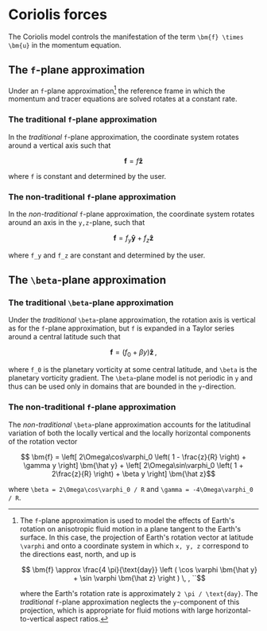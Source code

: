 # Coriolis forces

The Coriolis model controls the manifestation of the term ``\bm{f} \times \bm{u}`` in the momentum equation.

## The ``f``-plane approximation

Under an ``f``-plane approximation[^3] the reference frame in which
the momentum and tracer equations are solved rotates at a constant rate.

### The traditional ``f``-plane approximation

In the *traditional* ``f``-plane approximation, the coordinate system rotates around
a vertical axis such that
```math
    \bm{f} = f \bm{\hat z}
```
where ``f`` is constant and determined by the user.

### The non-traditional ``f``-plane approximation

In the *non-traditional* ``f``-plane approximation, the coordinate system rotates around
an axis in the ``y,z``-plane, such that
```math
    \bm{f} = f_y \bm{\hat y} + f_z \bm{\hat z}
```
where ``f_y`` and ``f_z`` are constant and determined by the user.


[^3]: The ``f``-plane approximation is used to model the effects of Earth's rotation on
      anisotropic fluid motion in a plane tangent to the Earth's surface. In this case, the projection of Earth's
      rotation vector at latitude ``\varphi`` and onto a coordinate system in which ``x, y, z`` correspond to the
      directions east, north, and up is
      ```math
          \bm{f} \approx \frac{4 \pi}{\text{day}} \left ( \cos \varphi \bm{\hat y} + \sin \varphi \bm{\hat z} \right ) \, , ``
      ```
      where the Earth's rotation rate is approximately ``2 \pi / \text{day}``.
      The *traditional* ``f``-plane approximation neglects the ``y``-component of this projection, which is appropriate for
      fluid motions with large horizontal-to-vertical aspect ratios.

## The ``\beta``-plane approximation

### The traditional ``\beta``-plane approximation

Under the *traditional* ``\beta``-plane approximation, the rotation axis is vertical as for the
``f``-plane approximation, but ``f`` is expanded in a Taylor series around a central latitude such that
```math
    \bm{f} = \left ( f_0 + \beta y \right ) \bm{\hat z} \, ,
```
where ``f_0`` is the planetary vorticity at some central latitude, and ``\beta`` is the
planetary vorticity gradient.
The ``\beta``-plane model is not periodic in ``y`` and thus can be used only in domains that
are bounded in the ``y``-direction.

### The non-traditional ``f``-plane approximation

The *non-traditional* ``\beta``-plane approximation accounts for the latitudinal variation of both
the locally vertical and the locally horizontal components of the rotation vector
```math
    \bm{f} = \left[ 2\Omega\cos\varphi_0 \left( 1 -  \frac{z}{R} \right) + \gamma y \right] \bm{\hat y}
           + \left[ 2\Omega\sin\varphi_0 \left( 1 + 2\frac{z}{R} \right) + \beta  y \right] \bm{\hat z}
```
where ``\beta = 2\Omega\cos\varphi_0 / R`` and ``\gamma = -4\Omega\varphi_0 / R``.

